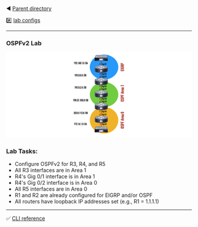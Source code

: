 ◀️ [Parent directory](../) 

#️⃣ [lab configs](./ospfv2.yaml)

---

### OSPFv2 Lab

![Lab topology](https://github.com/tech-zero/assets/blob/main/images/ospfv2.png)

### Lab Tasks:
- Configure OSPFv2 for R3, R4, and R5
- All R3 interfaces are in Area 1
- R4's Gig 0/1 interface is in Area 1
- R4's Gig 0/2 interface is in Area 0
- All R5 interfaces are in Area 0
- R1 and R2 are already configured for EIGRP and/or OSPF
- All routers have loopback IP addresses set (e.g., R1 = 1.1.1.1)

---

:white_check_mark: [CLI reference](https://github.com/tech-zero/assets/blob/main/solutions/32d-ospfv3-addr-fam.md)
